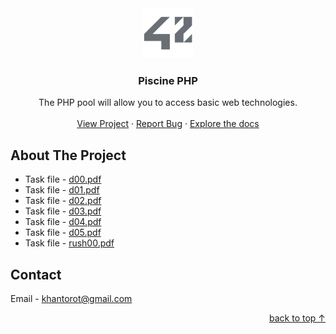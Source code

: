 <div align="center">
  <a href="#top">
    <img src="https://raw.githubusercontent.com/khantorot/intra42/master/content/icons/logo.png" alt="logo" width="80" height="80">
  </a>

  <h3 align="center">Piscine PHP</h3>

  <p align="center">
    The PHP pool will allow you to access basic web technologies.
    <br />
    <br />
    <a href="#top">View Project</a>
    ·
    <a href="https://github.com/khantorot/piscine_php/issues">Report Bug</a>
    ·
    <a href="#top">Explore the docs</a>
  </p>
</div>




## About The Project

* Task file - [d00.pdf](/subjects/d00.pdf)
* Task file - [d01.pdf](/subjects/d01.pdf)
* Task file - [d02.pdf](/subjects/d02.pdf)
* Task file - [d03.pdf](/subjects/d03.pdf)
* Task file - [d04.pdf](/subjects/d04.pdf)
* Task file - [d05.pdf](/subjects/d05.pdf)
* Task file - [rush00.pdf](/subjects/rush00.pdf)




## Contact

Email - khantorot@gmail.com



<p align="right"><a href="#top">back to top ↑</a></p>